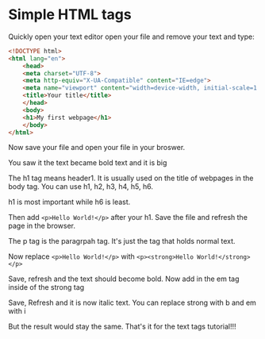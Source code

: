 # Simple HTML tags

Quickly open your text editor open your file and remove your text and type:

```html
<!DOCTYPE html>
<html lang="en">
    <head>
	<meta charset="UTF-8">
	<meta http-equiv="X-UA-Compatible" content="IE=edge">
	<meta name="viewport" content="width=device-width, initial-scale=1.0">
	<title>Your title</title>
    </head>
    <body>
	<h1>My first webpage</h1>
    </body>
</html>
```

Now save your file and open your file in your broswer.

You saw it the text became bold text and it is big

The h1 tag means header1. It is usually used on the title of webpages in the body tag. You can use h1, h2, h3, h4, h5, h6.

h1 is most important while h6 is least.

Then add `<p>Hello World!</p>` after your h1. Save the file and refresh the page in the browser.

The p tag is the paragrpah tag. It's just the tag that holds normal text.

Now replace `<p>Hello World!</p>` with `<p><strong>Hello World!</strong></p>`

Save, refresh and the text should become bold. Now add in the em tag inside of the strong tag

Save, Refresh and it is now italic text. You can replace strong with b and em with i

But the result would stay the same. That's it for the text tags tutorial!!!
